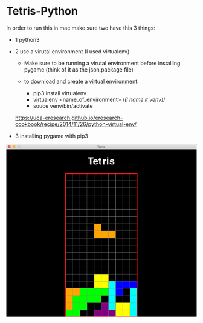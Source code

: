 # Tetris-Python

In order to run this in mac make sure two have this 3 things:
- 1 python3 
- 2 use a virutal environment (I used virtualenv)
    * Make sure to be running a virutal environment before installing pygame (think of it as the json.package file)
    * to download and create a virtual environment:

        - pip3 install virtualenv
        - virtualenv <name_of_environment> /*(I name it venv)*/
        - souce venv/bin/activate

    https://uoa-eresearch.github.io/eresearch-cookbook/recipe/2014/11/26/python-virtual-env/

- 3 installing pygame with pip3
    
![game](game_screen.png)
